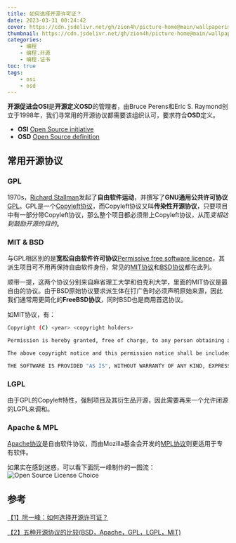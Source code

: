```yaml
---
title: 如何选择开源许可证？
date: 2023-03-31 00:24:42
cover: https://cdn.jsdelivr.net/gh/zion4h/picture-home@main/wallpaperimg1002.jpg
thumbnail: https://cdn.jsdelivr.net/gh/zion4h/picture-home@main/wallpaperimg1002.jpg
categories: 
    - 编程
    - 编程.开源
    - 编程.证书
toc: true
tags: 
    - osi
    - osd
---
```

**开源促进会OSI**是**开源定义OSD**的管理者，由Bruce Perens和Eric S. Raymond创立于1998年，我们寻常用的开源协议都需要该组织认可，要求符合**OSD**定义。
<!--more-->

- **OSI** [Open Source initiative](https://opensource.org/licenses/)
- **OSD** [Open Source definition](https://en.wikipedia.org/wiki/The_Open_Source_Definition)

## 常用开源协议

### GPL

1970s，[Richard Stallman](https://en.wikipedia.org/wiki/Richard_Stallman)发起了**自由软件运动**，并撰写了**GNU通用公共许可协议** [GPL](https://en.wikipedia.org/wiki/GNU_General_Public_License)。GPL是一个[Copyleft协议](https://zh.wikipedia.org/wiki/Copyleft)，而Copyleft协议又叫**传染性开源协议**，只要项目中有一部分带Copyleft协议，那么整个项目都必须带上Copyleft协议，从而*变相达到鼓励开源的目的*。

### MIT & BSD

与GPL相区别的是**宽松自由软件许可协议**[Permissive free software licence](https://en.wikipedia.org/wiki/Permissive_software_license)，其派生项目可不用再保持自由软件身份，常见的[MIT协议](https://en.wikipedia.org/wiki/MIT_License)和[BSD协议](https://en.wikipedia.org/wiki/BSD_licenses)都在此列。

顺带一提，这两个协议分别来自麻省理工大学和伯克利大学，里面的MIT协议是最自由的协议。由于BSD原始协议要求派生体在打广告时必须声明原始来源，因此我们通常用更简化的**FreeBSD协议**，同时BSD也是商用首选协议。

如MIT协议，有：

```bash
Copyright (C) <year> <copyright holders>

Permission is hereby granted, free of charge, to any person obtaining a copy of this software and associated documentation files (the "Software"), to deal in the Software without restriction, including without limitation the rights to use, copy, modify, merge, publish, distribute, sublicense, and/or sell copies of the Software, and to permit persons to whom the Software is furnished to do so, subject to the following conditions:

The above copyright notice and this permission notice shall be included in all copies or substantial portions of the Software.

THE SOFTWARE IS PROVIDED "AS IS", WITHOUT WARRANTY OF ANY KIND, EXPRESS OR IMPLIED, INCLUDING BUT NOT LIMITED TO THE WARRANTIES OF MERCHANTABILITY, FITNESS FOR A PARTICULAR PURPOSE AND NONINFRINGEMENT. IN NO EVENT SHALL THE AUTHORS OR COPYRIGHT HOLDERS BE LIABLE FOR ANY CLAIM, DAMAGES OR OTHER LIABILITY, WHETHER IN AN ACTION OF CONTRACT, TORT OR OTHERWISE, ARISING FROM, OUT OF OR IN CONNECTION WITH THE SOFTWARE OR THE USE OR OTHER DEALINGS IN THE SOFTWARE.
```

### LGPL

由于GPL的Copyleft特性，强制项目及其衍生品开源，因此需要再来一个允许闭源的LGPL来调和。

### Apache & MPL

[Apache协议](https://en.wikipedia.org/wiki/Apache_License)是自由软件协议，而由Mozilla基金会开发的[MPL协议](https://en.wikipedia.org/wiki/Mozilla_Public_License)则更适用于专有软件。

如果实在感到迷惑，可以看下面阮一峰制作的一图流：
![Open Source License Choice](https://cdn.jsdelivr.net/gh/zion4h/picture-home@main/open-source-license.png)

## 参考

[【1】阮一峰：如何选择开源许可证？](https://www.ruanyifeng.com/blog/2011/05/how_to_choose_free_software_licenses.html)

[【2】五种开源协议的比较(BSD，Apache，GPL，LGPL，MIT)](http://www.ha97.com/833.html)